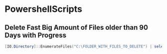 # PowershellScripts

## Delete Fast Big Amount of Files older than 90 Days with Progress
```Powershell
[IO.Directory]::EnumerateFiles("C:\FOLDER_WITH_FILES_TO_DELETE") | select -first 100000 | where { [IO.File]::GetLastWriteTime($_) -lt (Get-Date).AddDays(-90) } | foreach { $c = 0 } { Write-Progress -Activity "Delete Files" -CurrentOperation $_ -PercentComplete ((++$c/100000)*100); rm $_ }
```
